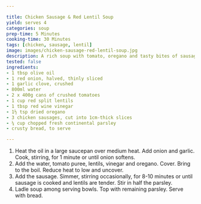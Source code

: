 ```yaml
---

title: Chicken Sausage & Red Lentil Soup
yield: serves 4
categories: soup
prep-time: 5 Minutes
cooking-time: 30 Minutes
tags: [chicken, sausage, lentil]
image: images/chicken-sausage-red-lentil-soup.jpg
description: A rich soup with tomato, oregano and tasty bites of sausage.
tested: false
ingredients:
- 1 tbsp olive oil
- 1 red onion, halved, thinly sliced
- 1 garlic clove, crushed
- 800ml water
- 2 x 400g cans of crushed tomatoes
- 1 cup red split lentils
- 1 tbsp red wine vinegar
- 1½ tsp dried oregano
- 3 chicken sausages, cut into 1cm-thick slices
- ¼ cup chopped fresh continental parsley
- crusty bread, to serve

---
```




1. Heat the oil in a large saucepan over medium heat. Add onion and garlic. Cook, stirring, for 1 minute or until onion softens.
2. Add the water, tomato puree, lentils, vinegar and oregano. Cover. Bring to the boil. Reduce heat to low and uncover.
3. Add the sausage. Simmer, stirring occasionally, for 8-10 minutes or until sausage is cooked and lentils are tender. Stir in half the parsley.
3. Ladle soup among serving bowls. Top with remaining parsley. Serve with bread.
